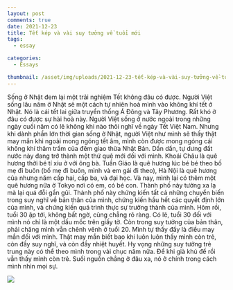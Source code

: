 ```yaml
---
layout: post
comments: true
date: 2021-12-23
title: Tết kép và vài suy tưởng về tuổi mới
tags:
  - essay

categories:
  - Essays

thumbnail: /asset/img/uploads/2021-12-23-tết-kép-và-vài-suy-tưởng-về-tuổi-mới.png
---
```


Sống ở Nhật đem lại một trải nghiệm Tết không đâu có được. Người Việt sống lâu năm ở Nhật sẽ một cách tự nhiên hoà mình vào không khí tết ở Nhật. Nó là cái tết lai giữa truyền thống Á Đông và Tây Phương. Rất khó ở đâu có được sự hài hoà này. Người Việt sống ở nước ngoài trong những ngày cuối năm có lẽ không khi nào thôi nghĩ về ngày Tết Việt Nam. Nhưng khi dành phần lớn thời gian sống ở Nhật, người Việt như mình sẽ thấy thật may mắn khi ngoài mong ngóng tết âm, mình còn được mong ngóng cái không khí thâm trầm của đêm giao thừa Nhật Bản. Dần dần, tự dưng đất nước này đang trở thành một thứ quê mới đối với mình. Khoái Châu là quê hương thời bé tí xíu ở với ông bà. Tuần Giáo là quê hương lúc bé bé theo bố mẹ đi buôn (bố mẹ đi buôn, mình và em gái đi theo), Hà Nội là quê hương của nhưng năm cấp hai, cấp ba, và đại học. Và nay, mình lại có thêm một quê hương nữa ở Tokyo nơi có em, có bé con. Thành phố này tưởng xa lạ mà lại quá đỗi gần gũi. Thành phố này chứng kiến tất cả những chuyển biến trong suy nghĩ về bản thân của mình, chứng kiến hầu hết các quyết định lớn của mình, và chứng kiến quá trình thực sự trưởng thành của mình. Hôm rồi, tuổi 30 ập tới, không bất ngờ, cũng chẳng rõ ràng. Có lẽ, tuổi 30 đối với mình nó chỉ là một dấu mốc trên giấy tờ. Còn trong suy tưởng của bản thân, phải chăng mình vẫn chênh vênh ở tuổi 20. Mình tự thấy đấy là điều may mắn đối với mình. Thật may mắn biết bao khi luôn luôn thấy mình còn trẻ, còn đầy suy nghĩ, và còn đầy nhiệt huyết. Hy vọng những suy tưởng trẻ trung này có thể theo mình trong vài chục năm nữa. Để khi già khú đế rồi vẫn thấy mình còn trẻ. Suối nguồn chẳng ở đâu xa, nó ở chính trong cách mình nhìn mọi sự.


![](https://s3.us-west-2.amazonaws.com/secure.notion-static.com/a569f84f-7920-4cd8-9e6c-0c055b7d5126/DALLE_2022-09-16_20.41.47_-_new_year_in_Japan_quite_realistic_natural_light_DSLR_photo.png?X-Amz-Algorithm=AWS4-HMAC-SHA256&X-Amz-Content-Sha256=UNSIGNED-PAYLOAD&X-Amz-Credential=AKIAT73L2G45EIPT3X45%2F20221117%2Fus-west-2%2Fs3%2Faws4_request&X-Amz-Date=20221117T132054Z&X-Amz-Expires=3600&X-Amz-Signature=31004b0e9c8f0f4452a75b509b3de05a410c603c4197e2c34be48be80043cef7&X-Amz-SignedHeaders=host&x-id=GetObject)

